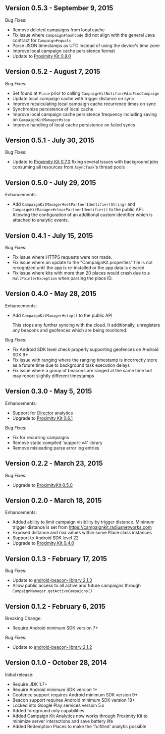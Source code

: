 Version 0.5.3 - September 9, 2015
---------------------------------

Bug Fixes:

- Remove deleted campaigns from local cache
- Fix issue where `Campaign#hashCode` did not align with the general Java
  contract for `Campaign#equals`
- Parse JSON timestamps as UTC instead of using the device's time zone
- Improve local campaign cache persistence format
- Update to [Proximity Kit 0.8.0](https://github.com/RadiusNetworks/proximitykit-android/releases/tag/0.8.0)


Version 0.5.2 - August 7, 2015
------------------------------

Bug Fixes:

- Set found at `Place` prior to calling `CampaignKitNotifier#didFindCampaign`
- Update local campaign cache with trigger distance on sync
- Improve recalculating local campaign cache recurrence times on sync
- Synchronize persistence of local cache
- Improve local campaign cache persistence frequency including saving on
  `CampaignKitManager#stop`
- Improve handling of local cache persistence on failed syncs


Version 0.5.1 - July 30, 2015
-----------------------------

Bug Fixes:

- Update to [Proximity Kit 0.7.0](https://github.com/RadiusNetworks/proximitykit-android/releases/tag/0.7.0)
  fixing several issues with background jobs consuming all resources from
  `AsyncTask`'s thread pools


Version 0.5.0 - July 29, 2015
-----------------------------

Enhancements:

- Add `CampaignKitManager#setPartnerIdentifier(String)` and
  `CampaignKitManager#clearPartnerIdentifier()` to the public API. Allowing
  the configuration of an additional custom identifier which is attached to
  analytic events.


Version 0.4.1 - July 15, 2015
-----------------------------

Bug Fixes:

- Fix issue where HTTPS requests were not made.
- Fix issue where an update to the "CampaignKit.properties" file is not
  recognized until the app is re-installed or the app data is cleared
- Fix issue where kits with more than 20 places would crash due to a
  `NullPointerException` when parsing the place ID.


Version 0.4.0 - May 28, 2015
----------------------------

Enhancements:

- Add `CampaignKitManager#stop()` to the public API

  This stops any further syncing with the cloud. It additionally, unregisters
  any beacons and geofences which are being monitored.

Bug Fixes:

- Fix Android SDK level check properly supporting geofences on Android SDK 9+
- Fix issue with ranging where the ranging timestamp is incorrectly store as a
  future time due to background task execution delays
- Fix issue where a group of beacons are ranged at the same time but may report
  slightly different timestamps


Version 0.3.0 - May 5, 2015
---------------------------

Enhancements:

- Support for [Director](https://director.radiusnetworks.com) analytics
- Upgrade to [Proximity Kit 0.6.1](https://github.com/RadiusNetworks/proximitykit-android/releases/tag/0.6.1)

Bug Fixes:

- Fix for recurring campaigns
- Remove static compiled 'support-v4' library
- Remove misleading parse error log entries


Version 0.2.2 - March 23, 2015
------------------------------

Bug Fixes:

- Upgrade to [ProximityKit 0.5.0](https://github.com/RadiusNetworks/proximitykit-android/releases/tag/0.5.0)


Version 0.2.0 - March 18, 2015
------------------------------

Enhancements:

- Added ability to limit campaign visibility by trigger distance. Minimum
  trigger distance is set from https://campaignkit.radiusnetworks.com
- Exposed distance and rssi values within some Place class instances
- Support to Android SDK level 22
- Upgrade to [Proximity Kit 0.4.0](https://github.com/RadiusNetworks/proximitykit-android/releases/tag/0.4.0)


Version 0.1.3 - February 17, 2015
---------------------------------

Bug Fixes:

- Update to [android-beacon-library 2.1.3](https://github.com/AltBeacon/android-beacon-library/releases/tag/2.1.3)
- Allow public access to all active and future campaigns through
  `CampaignManager.getActiveCampaigns()`


Version 0.1.2 - February 6, 2015
--------------------------------

Breaking Change:

- Require Android minimum SDK version 7+

Bug Fixes:

- Update to [android-beacon-library 2.1.2](https://github.com/AltBeacon/android-beacon-library/releases/tag/2.1.2)


Version 0.1.0 - October 28, 2014
--------------------------------

Initial release:

- Require JDK 1.7+
- Require Android minimum SDK version 1+
- Geofence support requires Android minimum SDK version 9+
- Beacon support requires Android minimum SDK version 18+
- Locked into Google Play services version 5.x
- Added foreground only capabilities
- Added Campaign Kit Analytics now works through Proximity Kit to minimize
  server interactions and save battery life
- Added Redemption Places to make the 'fulfilled' analytic possible
